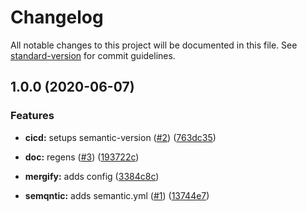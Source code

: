 # Changelog

All notable changes to this project will be documented in this file. See [standard-version](https://github.com/conventional-changelog/standard-version) for commit guidelines.

## 1.0.0 (2020-06-07)


### Features

* **cicd:** setups semantic-version ([#2](https://github.com/p6m7g8/p6df-macosx/issues/2)) ([763dc35](https://github.com/p6m7g8/p6df-macosx/commit/763dc35250b3023d04074608b6ee05eb77f8e5a4))


* **doc:** regens ([#3](https://github.com/p6m7g8/p6df-macosx/issues/3)) ([193722c](https://github.com/p6m7g8/p6df-macosx/commit/193722c7e027270c80811f3b192c722c5a7c7d9d))
* **mergify:** adds config ([3384c8c](https://github.com/p6m7g8/p6df-macosx/commit/3384c8cac7e9818411c677beaa5b1dcd296fc047))
* **semqntic:** adds semantic.yml ([#1](https://github.com/p6m7g8/p6df-macosx/issues/1)) ([13744e7](https://github.com/p6m7g8/p6df-macosx/commit/13744e7755a2e7ebb0d8bd23f15c0e6936635830))

